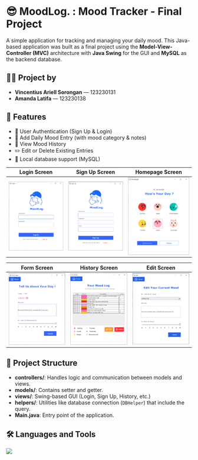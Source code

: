# 😎 MoodLog. : Mood Tracker - Final Project

A simple application for tracking and managing your daily mood. This Java-based application was built as a final project using the **Model-View-Controller (MVC)** architecture with **Java Swing** for the GUI and **MySQL** as the backend database.

## 👩‍💻 Project by

- **Vincentius Ariell Sorongan** — 123230131
- **Amanda Latifa** — 123230138


## 📌 Features

- 🔐 User Authentication (Sign Up & Login)
- 📅 Add Daily Mood Entry (with mood category & notes)  
- 📖 View Mood History
- ✏️ Edit or Delete Existing Entries
- 💾 Local database support (MySQL)

| Login Screen                           | Sign Up Screen                         | Homepage Screen                           |
|:----------------------------------------:|:----------------------------------------:|:------------------------------------:|
| ![Login](screenshoot/login.png) | ![Sign Up](screenshoot/sign_up.png) | ![Homepage](screenshoot/homepage.png) |

| Form Screen                           | History Screen                         | Edit Screen                           |
|:----------------------------------------:|:----------------------------------------:|:------------------------------------:|
| ![Form](screenshoot/form.png) | ![History](screenshoot/history.png) | ![Edit](screenshoot/edit.png) |


## 📁 Project Structure
- **controllers/**: Handles logic and communication between models and views.
- **models/**: Contains setter and getter.
- **views/**: Swing-based GUI (Login, Sign Up, History, etc.)
- **helpers/**: Utilities like database connection (`DBHelper`) that include the query.
- **Main.java**: Entry point of the application.


## 🛠️ Languages and Tools

<div>
    <img src="https://skillicons.dev/icons?i=java,mysql,github"/><br/>
</div>

